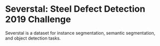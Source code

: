 # Severstal: Steel Defect Detection 2019 Challenge

Severstal is a dataset for instance segmentation, semantic segmentation, and object detection tasks.